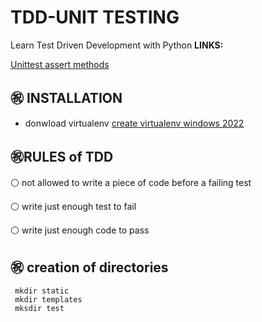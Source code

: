 # TDD-UNIT TESTING
Learn Test Driven Development with Python
**LINKS:**

[Unittest assert methods](https://docs.python.org/3/library/unittest.html#unittest.TestCase.debug)

## ㊗️ INSTALLATION
- donwload virtualenv [create virtualenv windows 2022](https://gist.github.com/ortizfram/f08ca70b8bf24ddd8eb13fd5b0649476)

## ㊗️RULES of TDD
⚪ not allowed to write a piece of code before a failing test 

⚪ write just enough test to fail 

⚪ write just enough code to pass 

## ㊗️ creation of directories
     mkdir static 
     mkdir templates
     mksdir test

